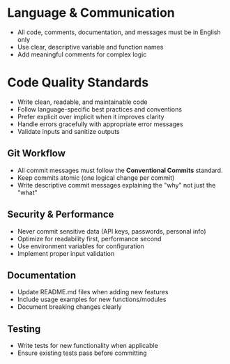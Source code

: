 # Language & Communication

- All code, comments, documentation, and messages must be in English only
- Use clear, descriptive variable and function names
- Add meaningful comments for complex logic

# Code Quality Standards

- Write clean, readable, and maintainable code
- Follow language-specific best practices and conventions
- Prefer explicit over implicit when it improves clarity
- Handle errors gracefully with appropriate error messages
- Validate inputs and sanitize outputs

## Git Workflow

- All commit messages must follow the **Conventional Commits** standard.
- Keep commits atomic (one logical change per commit)
- Write descriptive commit messages explaining the "why" not just the "what"

## Security & Performance

- Never commit sensitive data (API keys, passwords, personal info)
- Optimize for readability first, performance second
- Use environment variables for configuration
- Implement proper input validation

## Documentation

- Update README.md files when adding new features
- Include usage examples for new functions/modules
- Document breaking changes clearly

## Testing

- Write tests for new functionality when applicable
- Ensure existing tests pass before committing
